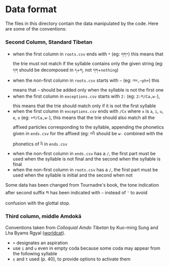 # Data format

The files in this directory contain the data manipulated by the code. Here are some of the conventions:

### Second Column, Standard Tibetan

- when the first column in `roots.csv` ends with `*` (eg: `དག*`) this means that the trie must not match if the syllable contains only the given string (eg: `དག` should be decomposed in `ད`+`ག`, not `དག`+`nothing`)
- when the non-first column in `roots.csv` starts with `~` (eg: `འཕ,~ph+`) this means that `~` should be added only when the syllable is not the first one
- when the first column in `exceptions.csv` starts with `2:` (eg: `2:བ/Ca,w-`), this means that the trie should match only if it is not the first syllable
- when the first column in `exceptions.csv` ends with `/Cx` where `x` is `a`, `i`, `u`, `e`, `o` (eg: `+བ/Ca,w-`), this means that the trie should also match all the affixed particles corresponding to the syllable, appending the phonetics given in `ends.csv` for the affixed (eg: `བའི` should be `w-` combined with the phonetics of `འི` in `ends.csv` 
- when the non-first column in `ends.csv` has a `/`, the first part must be used when the syllable is not final and the second when the syllable is final
- when the non-first column in `roots.csv` has a `/`, the first part must be used when the syllable is initial and the second when not

Some data has been changed from Tournadre's book, the tone indication after second suffix ས has been indicated with `~` instead of `'` to avoid confusion with the glottal stop.

### Third column, middle Amdokä

Conventions taken from *Colloquial Amdo Tibetan* by Kuo-ming Sung and Lha Byams Rgyal ([worldcat](http://www.worldcat.org/oclc/862788017)).
- `+` designates an aspiration
- use `i` and `u` even in empty coda because some coda may appear from the following syllable
- `ɛ` and `t` used (p. 40), to provide options to activate them
